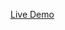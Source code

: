 <a href="https://eyasuget.github.io/Assessment-2_Eyasu-Getaneh_UGR_4953_15_section2/">Live Demo</a>
